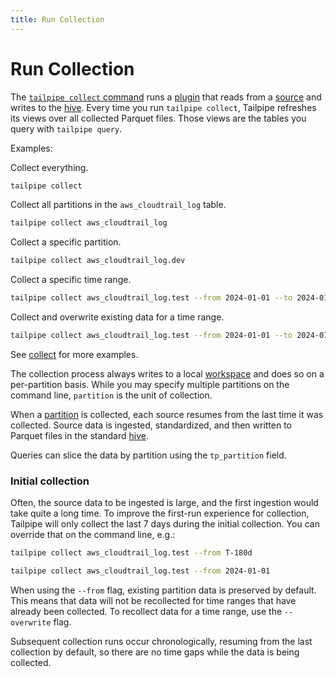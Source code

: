 ```yaml
---
title: Run Collection
---
```


# Run Collection

The [`tailpipe collect` command](/docs/reference/cli/collect) runs a [plugin](/docs/collect/plugins) that reads from a [source](/docs/collect/configure#sources) and writes to the [hive](/docs/collect/configure#hive-partitioning). Every time you run `tailpipe collect`, Tailpipe refreshes its views over all collected Parquet files. Those views are the tables you query with `tailpipe query`.

Examples:

Collect everything.

```bash
tailpipe collect
```

Collect all partitions in the `aws_cloudtrail_log` table.

```bash
tailpipe collect aws_cloudtrail_log
```

Collect a specific partition.

```bash
tailpipe collect aws_cloudtrail_log.dev
```

Collect a specific time range.

```bash
tailpipe collect aws_cloudtrail_log.test --from 2024-01-01 --to 2024-01-31
```

Collect and overwrite existing data for a time range.

```bash
tailpipe collect aws_cloudtrail_log.test --from 2024-01-01 --to 2024-01-31 --overwrite
```

See [collect](/docs/reference/cli/collect) for more examples.


The collection process always writes to a local [workspace](/docs/reference/config-files/workspace) and does so on a per-partition basis.  While you may specify multiple partitions on the command line, `partition` is the unit of collection.

<!--
A partition day is the atomic unit of work; the partition collection succeeds or fails for all sources for a given day, and if it fails, it rolls everything back for that day.
-->

When a [partition](/docs/collect/configure#partitions) is collected, each source resumes from the last time it was collected. Source data is ingested, standardized, and then written to Parquet files in the standard [hive](/docs/collect/configure#hive-partitioning).

Queries can slice the data by partition using the `tp_partition` field.

### Initial collection

Often, the source data to be ingested is large, and the first ingestion would take quite a long time. To improve the first-run experience for collection, Tailpipe will only collect the last 7 days during the initial collection.  You can override that on the command line, e.g.:

```bash
tailpipe collect aws_cloudtrail_log.test --from T-180d
```

```bash
tailpipe collect aws_cloudtrail_log.test --from 2024-01-01
```

When using the `--from` flag, existing partition data is preserved by default. This means that data will not be recollected for time ranges that have already been collected. To recollect data for a time range, use the `--overwrite` flag.

Subsequent collection runs occur chronologically, resuming from the last collection by default, so there are no time gaps while the data is being collected.